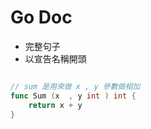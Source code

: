 # Go Doc

* 完整句子
* 以宣告名稱開頭

```go

// sum 是用來做 x , y 參數做相加
func Sum (x  , y int ) int {
    return x + y
}

```